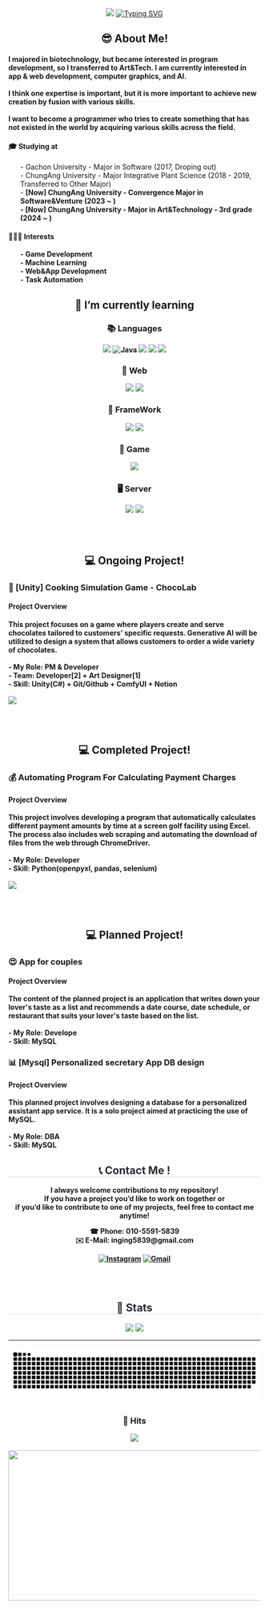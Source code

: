 <div align="center">
  <img src="https://capsule-render.vercel.app/api?type=soft&color=153448&height=200&section=header&text=🔫Geon🤓Hub&fontSize=50"/>
  <a href="https://git.io/typing-svg"><img src="https://readme-typing-svg.demolab.com?font=Fira+Code&size=30&duration=3000&pause=1500&color=2C74DBD8&background=38AD9000&center=true&vCenter=true&random=true&width=435&lines=Welcome+to+my+GitHub!!" alt="Typing SVG" /></a>
</div>

<div align="left">
  <h2 align="center">😎 About Me!</h2>
  <h4>I majored in biotechnology, but became interested in program development, so I transferred to Art&Tech. I am currently interested in app & web development, computer graphics, and AI.<br>
    <br>I think one expertise is important, but it is more important to achieve new creation by fusion with various skills. 
    <br><br>I want to become a programmer who tries to create something that has not existed in the world by acquiring various skills across the field.<br>
  </h4>
  <h4>🎓 Studying at </h4>
  <ul> 
    - Gachon University - Major in Software (2017, Droping out) <br>
    - ChungAng University - Major Integrative Plant Science (2018 - 2019, Transferred to Other Major)<br>
    - <b>[Now] ChungAng University - Convergence Major in Software&Venture (2023 ~ ) <br>
    - <b>[Now] ChungAng University - Major in Art&Technology - 3rd grade (2024 ~ )</b>
  </ul>
  <h4 >👨🏾‍💻 Interests </h4>
  <div>
    <ul> 
      - Game Development<br>
      - Machine Learning<br>
      - Web&App Development<br>
      - Task Automation
    </ul>
  </div>
  
  
  
</div>
<div align="right">
  <h2 align="center">🌱 I’m currently learning</h2>
  <div align="center"><h3>📚 Languages</h3>
    <img src="https://img.shields.io/badge/python-3776AB?style=for-the-badge&logo=python&logoColor=white"> 
    <img alt="Java" src ="https://img.shields.io/badge/Java-007396.svg?&style=for-the-badge&logo=Java&logoColor=white"/>
    <img src="https://img.shields.io/badge/c++-00599C?style=for-the-badge&logo=c%2B%2B&logoColor=white">
    <img src="https://img.shields.io/badge/javascript-F7DF1E?style=for-the-badge&logo=javascript&logoColor=black">
    <img src="https://img.shields.io/badge/c%23-%23239120.svg?style=for-the-badge&logo=c-sharp&logoColor=white">
  </div>  
  <div align="center"><h3 align="center">📑 Web</h3>
    <img src="https://img.shields.io/badge/html5-E34F26?style=for-the-badge&logo=html5&logoColor=white">
    <img src="https://img.shields.io/badge/css-1572B6?style=for-the-badge&logo=css3&logoColor=white">
  </div>
  <div align="center"><h3 align="center">🔨 FrameWork</h3>
    <img src="https://img.shields.io/badge/flutter-02569B?style=for-the-badge&logo=flutter&logoColor=white">  
    <img src="https://img.shields.io/badge/django-092E20?style=for-the-badge&logo=django&logoColor=white">
  </div>
  <div align="center"><h3 align="center">🎯 Game</h3>
   <img src="https://img.shields.io/badge/unity-%23000000.svg?style=for-the-badge&logo=unity&logoColor=white"/> 
  </div>
  <div align="center"><h3 align="center">🖥️ Server</h3>
    <img src="https://img.shields.io/badge/mysql-4479A1?style=for-the-badge&logo=mysql&logoColor=white"> 
    <img src="https://img.shields.io/badge/linux-FCC624?style=for-the-badge&logo=linux&logoColor=black"> 
  </div>
</div>

<p><br><br>   </p>

<h2 align="center">💻 Ongoing Project!</h2> 
  <h3 > 🎲 [Unity] Cooking Simulation Game - ChocoLab </h3>
  <h4>Project Overview</h4>
  <p>
  This project focuses on a game where players create and serve chocolates tailored to customers’ specific requests. Generative AI will be utilized to design a system that allows customers to order a wide variety of chocolates.
  <br><br>
  - My Role: PM & Developer <br>
  - Team: Developer[2] + Art Designer[1] <br> 
  - Skill: Unity(C#) + Git/Github + ComfyUI + Notion  
  </p>
<a href="https://github.com/inging5839/chocolab">
  <img align="center" src="https://github-readme-stats.vercel.app/api/pin/?username=inging5839&repo=ChocoLab" />
</a>

<p><br><br>   </p>
 

<h2 align="center">💻 Completed Project!</h2>
  <h3 > 💰 Automating Program For Calculating Payment Charges </h3>
  <h4>Project Overview</h4>
  <p>
  This project involves developing a program that automatically calculates different payment amounts by time at a screen golf facility using Excel. The process also includes web scraping and automating the download of files from the web through ChromeDriver.
  <br><br>
  - My Role: Developer <br> 
  - Skill: Python(openpyxl, pandas, selenium)  
  </p>
<a href="https://github.com/inging5839/CalculatorUrvineGolfFee">
  <img align="center" src="https://github-readme-stats.vercel.app/api/pin/?username=inging5839&repo=CalculatorUrvineGolfFee" />
</a>

<p><br><br>   </p>

<h2 align="center">💻 Planned Project!</h2>
 <h3 > 😍 App for couples </h3>
  <h4>Project Overview</h4>
  <p>
  The content of the planned project is an application that writes down your lover's taste as a list and recommends a date course, date schedule, or restaurant that suits your lover's taste based on the list.
  <br><br>
  - My Role: Develope <br>
  - Skill: MySQL
  </p>

 <h3 > 📊 [Mysql] Personalized secretary App DB design </h3>
  <h4>Project Overview</h4>
  <p>
  This planned project involves designing a database for a personalized assistant app service. It is a solo project aimed at practicing the use of MySQL.
  <br><br>
  - My Role: DBA <br>
  - Skill: MySQL
  </p>


  <div align= "center">
  <h2 style="border-bottom: 1px solid #d8dee4; color: #282d33;"> 📞 Contact Me ! </h2>
  <div align= "center">
    <p>I always welcome contributions to my repository!<br>
      If you have a project you’d like to work on together or<br> if you’d like to contribute to one of my projects, feel free to contact me anytime!</p>
  <p>
    ☎ Phone: 010-5591-5839 <br>
    ✉️ E-Mail: inging5839@gmail.com
  </p>
    
  [![Instagram](https://img.shields.io/badge/Instagram-%23E4405F.svg?style=for-the-badge&logo=Instagram&logoColor=white)](https://www.instagram.com/gxon.k/)
  [![Gmail](https://img.shields.io/badge/Gmail-D14836?style=for-the-badge&logo=gmail&logoColor=white)](https://mail.google.com/mail/?view=cm&amp;fs=1&amp;to=inging5839@gmail.com)
    
    
  </div>
</div>
  
<br><br>
<div align= "center">
  <h2 style="border-bottom: 1px solid #d8dee4; color: #282d33;"> 🏅 Stats </h2>
  <div align= "center">
    <img src="https://github-readme-stats.vercel.app/api?username=inging5839&custom_title=inging5839'sGithubStat&bg_color=180,21497d,00000000&title_color=ffffff&text_color=ffffff"/>
    <img src="https://github-readme-stats.vercel.app/api/top-langs/?username=inging5839&layout=compact&&bg_color=180,21497d,00000000&title_color=ffffff&text_color=ffffff"/>
  </div>
</div>



---


![Logo](https://github.com/inging5839/inging5839/blob/main/github-user-contribution.svg)


<h3 align="center"><b>🔫 Hits </b></h3>
<p align="center">
  <a href="https://hits.seeyoufarm.com">
    <img src="https://hits.seeyoufarm.com/api/count/incr/badge.svg?url=https%3A%2F%2Fgithub.com%2Finging5839&count_bg=%238AA3FF&title_bg=%23555555&icon=&icon_color=%23B04B4B&title=Hits&edge_flat=false"/>
  </a>
</p>

<div align="center"
  <a href="https://github.com/devxb/gitanimals">
  <img
    src="https://render.gitanimals.org/farms/inging5839"
    width="600"
    height="300"
  />
  </a>
</div>
